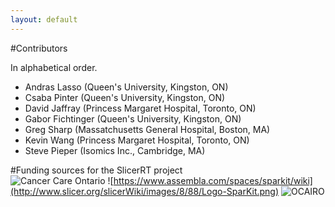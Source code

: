 ```yaml
---
layout: default
---
```

#Contributors

In alphabetical order.

*   Andras Lasso (Queen's University, Kingston, ON)
*   Csaba Pinter (Queen's University, Kingston, ON)
*   David Jaffray (Princess Margaret Hospital, Toronto, ON)
*   Gabor Fichtinger (Queen's University, Kingston, ON)
*   Greg Sharp (Massatchusetts General Hospital, Boston, MA)
*   Kevin Wang (Princess Margaret Hospital, Toronto, ON)
*   Steve Pieper (Isomics Inc., Cambridge, MA)


#Funding sources for the SlicerRT project
<br>
![Cancer Care Ontario](http://www.slicer.org/slicerWiki/images/3/3f/LogoCco.png)
![https://www.assembla.com/spaces/sparkit/wiki](http://www.slicer.org/slicerWiki/images/8/88/Logo-SparKit.png)
![OCAIRO](http://www.slicer.org/slicerWiki/images/2/27/LogoOCAIRO.jpg)
